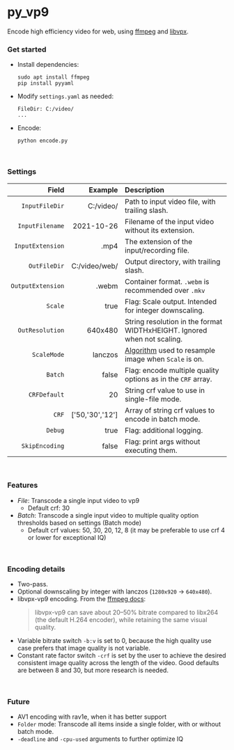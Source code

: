 # py_vp9

Encode high efficiency video for web, using [ffmpeg](https://ffmpeg.org/) and [libvpx](https://github.com/webmproject/libvpx).

### Get started

- Install dependencies:
  ```
  sudo apt install ffmpeg
  pip install pyyaml
  ```
- Modify `settings.yaml` as needed:
  ```
  FileDir: C:/video/
  ...
  ```
- Encode:
  ```
  python encode.py
  ```

<br>

### Settings

| Field  | Example | Description |
| ---: | -------: | :--------- |
| `InputFileDir` | C:/video/ | Path to input video file, with trailing slash. |
| `InputFilename` | 2021-10-26 | Filename of the input video without its extension. |
| `InputExtension` | .mp4 | The extension of the input/recording file. |
| `OutFileDir` | C:/video/web/ | Output directory, with trailing slash. |
| `OutputExtension` | .webm | Container format. `.webm` is recommended over `.mkv` |
| `Scale` | true | Flag: Scale output. Intended for integer downscaling.
| `OutResolution` | 640x480 | String resolution in the format WIDTHxHEIGHT. Ignored when not scaling. |
| `ScaleMode` | lanczos | [Algorithm](https://ffmpeg.org/ffmpeg-scaler.html#toc-Scaler-Options) used to resample image when `Scale` is on. |
| `Batch` | false | Flag: encode multiple quality options as in the `CRF` array. |
| `CRFDefault` | 20 | String crf value to use in single-file mode. |
| `CRF` | ['50,'30','12'] | Array of string crf values to encode in batch mode. |
| `Debug` | true | Flag: additional logging. |
| `SkipEncoding` | false | Flag: print args without executing them. |

<br>

### Features
- _File_: Transcode a single input video to vp9
	- Default crf: 30
- _Batch_: Transcode a single input video to multiple quality option thresholds based on settings (Batch mode)
	- Default crf values: 50, 30, 20, 12, 8 (it may be preferable to use crf 4 or lower for exceptional IQ)

<br>

### Encoding details
- Two-pass.
- Optional downscaling by integer with lanczos (`1280x920` -> `640x480`).
- libvpx-vp9 encoding. From the [ffmpeg docs](https://trac.ffmpeg.org/wiki/Encode/VP9):
  >libvpx-vp9 can save about 20–50% bitrate compared to libx264 (the default H.264 encoder), while retaining the same visual quality.
- Variable bitrate switch `-b:v` is set to 0, because the high quality use case prefers that image quality is not variable.
- Constant rate factor switch `-crf` is set by the user to achieve the desired consistent image quality across the length of the video. Good defaults are between 8 and 30, but more research is needed.

<br>

### Future
- AV1 encoding with rav1e, when it has better support
- `Folder` mode: Transcode all items inside a single folder, with or without batch mode.
- `-deadline` and `-cpu-used` arguments to further optimize IQ
